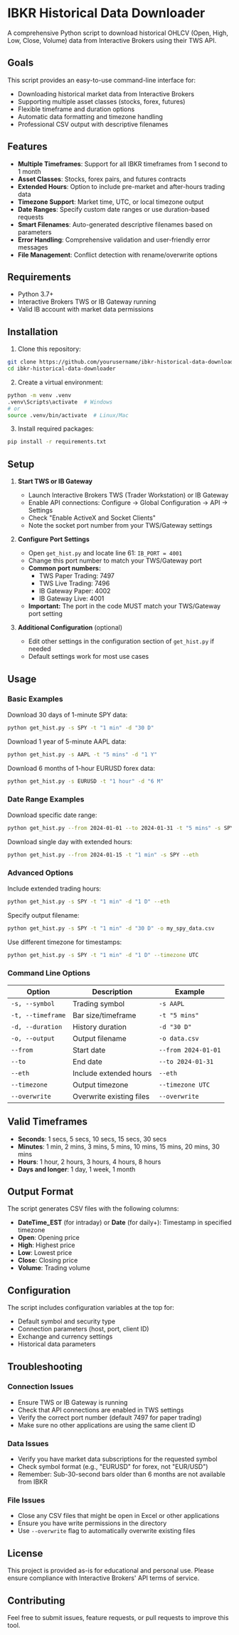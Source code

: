 # IBKR Historical Data Downloader

A comprehensive Python script to download historical OHLCV (Open, High, Low, Close, Volume) data from Interactive Brokers using their TWS API.

## Goals

This script provides an easy-to-use command-line interface for:
- Downloading historical market data from Interactive Brokers
- Supporting multiple asset classes (stocks, forex, futures)
- Flexible timeframe and duration options
- Automatic data formatting and timezone handling
- Professional CSV output with descriptive filenames

## Features

- **Multiple Timeframes**: Support for all IBKR timeframes from 1 second to 1 month
- **Asset Classes**: Stocks, forex pairs, and futures contracts
- **Extended Hours**: Option to include pre-market and after-hours trading data
- **Timezone Support**: Market time, UTC, or local timezone output
- **Date Ranges**: Specify custom date ranges or use duration-based requests
- **Smart Filenames**: Auto-generated descriptive filenames based on parameters
- **Error Handling**: Comprehensive validation and user-friendly error messages
- **File Management**: Conflict detection with rename/overwrite options

## Requirements

- Python 3.7+
- Interactive Brokers TWS or IB Gateway running
- Valid IB account with market data permissions

## Installation

1. Clone this repository:
```bash
git clone https://github.com/yourusername/ibkr-historical-data-downloader.git
cd ibkr-historical-data-downloader
```

2. Create a virtual environment:
```bash
python -m venv .venv
.venv\Scripts\activate  # Windows
# or
source .venv/bin/activate  # Linux/Mac
```

3. Install required packages:
```bash
pip install -r requirements.txt
```

## Setup

1. **Start TWS or IB Gateway**
   - Launch Interactive Brokers TWS (Trader Workstation) or IB Gateway
   - Enable API connections: Configure → Global Configuration → API → Settings
   - Check "Enable ActiveX and Socket Clients"
   - Note the socket port number from your TWS/Gateway settings

2. **Configure Port Settings**
   - Open `get_hist.py` and locate line 61: `IB_PORT = 4001`
   - Change this port number to match your TWS/Gateway port
   - **Common port numbers:**
     - TWS Paper Trading: 7497
     - TWS Live Trading: 7496  
     - IB Gateway Paper: 4002
     - IB Gateway Live: 4001
   - **Important:** The port in the code MUST match your TWS/Gateway port setting

3. **Additional Configuration** (optional)
   - Edit other settings in the configuration section of `get_hist.py` if needed
   - Default settings work for most use cases

## Usage

### Basic Examples

Download 30 days of 1-minute SPY data:
```bash
python get_hist.py -s SPY -t "1 min" -d "30 D"
```

Download 1 year of 5-minute AAPL data:
```bash
python get_hist.py -s AAPL -t "5 mins" -d "1 Y"
```

Download 6 months of 1-hour EURUSD forex data:
```bash
python get_hist.py -s EURUSD -t "1 hour" -d "6 M"
```

### Date Range Examples

Download specific date range:
```bash
python get_hist.py --from 2024-01-01 --to 2024-01-31 -t "5 mins" -s SPY
```

Download single day with extended hours:
```bash
python get_hist.py --from 2024-01-15 -t "1 min" -s SPY --eth
```

### Advanced Options

Include extended trading hours:
```bash
python get_hist.py -s SPY -t "1 min" -d "1 D" --eth
```

Specify output filename:
```bash
python get_hist.py -s SPY -t "1 min" -d "30 D" -o my_spy_data.csv
```

Use different timezone for timestamps:
```bash
python get_hist.py -s SPY -t "1 min" -d "1 D" --timezone UTC
```

### Command Line Options

| Option | Description | Example |
|--------|-------------|---------|
| `-s, --symbol` | Trading symbol | `-s AAPL` |
| `-t, --timeframe` | Bar size/timeframe | `-t "5 mins"` |
| `-d, --duration` | History duration | `-d "30 D"` |
| `-o, --output` | Output filename | `-o data.csv` |
| `--from` | Start date | `--from 2024-01-01` |
| `--to` | End date | `--to 2024-01-31` |
| `--eth` | Include extended hours | `--eth` |
| `--timezone` | Output timezone | `--timezone UTC` |
| `--overwrite` | Overwrite existing files | `--overwrite` |

## Valid Timeframes

- **Seconds**: 1 secs, 5 secs, 10 secs, 15 secs, 30 secs
- **Minutes**: 1 min, 2 mins, 3 mins, 5 mins, 10 mins, 15 mins, 20 mins, 30 mins
- **Hours**: 1 hour, 2 hours, 3 hours, 4 hours, 8 hours
- **Days and longer**: 1 day, 1 week, 1 month

## Output Format

The script generates CSV files with the following columns:
- **DateTime_EST** (for intraday) or **Date** (for daily+): Timestamp in specified timezone
- **Open**: Opening price
- **High**: Highest price
- **Low**: Lowest price  
- **Close**: Closing price
- **Volume**: Trading volume

## Configuration

The script includes configuration variables at the top for:
- Default symbol and security type
- Connection parameters (host, port, client ID)
- Exchange and currency settings
- Historical data parameters

## Troubleshooting

### Connection Issues
- Ensure TWS or IB Gateway is running
- Check that API connections are enabled in TWS settings
- Verify the correct port number (default 7497 for paper trading)
- Make sure no other applications are using the same client ID

### Data Issues
- Verify you have market data subscriptions for the requested symbol
- Check symbol format (e.g., "EURUSD" for forex, not "EUR/USD")
- Remember: Sub-30-second bars older than 6 months are not available from IBKR

### File Issues  
- Close any CSV files that might be open in Excel or other applications
- Ensure you have write permissions in the directory
- Use `--overwrite` flag to automatically overwrite existing files

## License

This project is provided as-is for educational and personal use. Please ensure compliance with Interactive Brokers' API terms of service.

## Contributing

Feel free to submit issues, feature requests, or pull requests to improve this tool.
